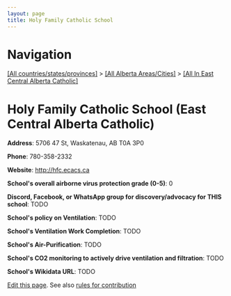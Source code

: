 ```yaml
---
layout: page
title: Holy Family Catholic School
---
```

# Navigation

[[All countries/states/provinces]](../../..) > [[All Alberta Areas/Cities]](../..) > [[All In East Central Alberta Catholic]](..)

# Holy Family Catholic School (East Central Alberta Catholic)

**Address**: 5706 47 St, Waskatenau, AB T0A 3P0

**Phone**: 780-358-2332

**Website**: <http://hfc.ecacs.ca>

**School's overall airborne virus protection grade (0-5)**: 0

**Discord, Facebook, or WhatsApp group for discovery/advocacy for THIS school**: TODO

**School's policy on Ventilation**: TODO

**School's Ventilation Work Completion**: TODO

**School's Air-Purification**: TODO

**School's CO2 monitoring to actively drive ventilation and filtration**: TODO

**School's Wikidata URL**: TODO


[Edit this page](https://github.com/ventilate-schools/AB/edit/main/./East_Central_Alberta_Catholic/Holy_Family_Catholic_School.md). See also [rules for contribution](../../../contribution-rules/)